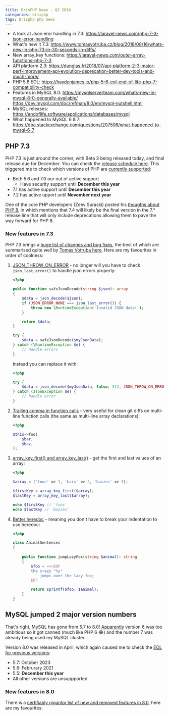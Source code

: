 ```yaml
---
title: BrisPHP News - Q3 2018
categories: brisphp
tags: brisphp php news
---
```


- A look at Json eror handling in 7.3: <https://laravel-news.com/php-7-3-json-error-handling>
- What's new it 7.3: <https://www.tomasvotruba.cz/blog/2018/08/16/whats-new-in-php-73-in-30-seconds-in-diffs/>
- New array_key functions: <https://laravel-news.com/outer-array-functions-php-7-3>
- API platform 2.3: <https://dunglas.fr/2018/07/api-platform-2-3-major-perf-improvement-api-evolution-deprecation-better-dev-tools-and-much-more/>
- PHP 5.6 EOL: <https://haydenjames.io/php-5-6-eol-end-of-life-php-7-compatibility-check>
- Features in MySQL 8.0: <https://mysqlserverteam.com/whats-new-in-mysql-8-0-generally-available/> <https://dev.mysql.com/doc/refman/8.0/en/mysql-nutshell.html>
- MySQL releases: <https://endoflife.software/applications/databases/mysql>
- What happened to MySQL 6 & 7: <https://dba.stackexchange.com/questions/207506/what-happened-to-mysql-6-7>

## PHP 7.3

PHP 7.3 is just around the corner, with Beta 3 being released today, and final release due for 
December. You can check the [release schedule here](https://wiki.php.net/todo/php73). This 
triggered me to check which versions of PHP are [currently supported](https://secure.php.net/supported-versions.php):

- Both 5.6 and 7.0 our out of active support
    - Have security support until **December this year**
- 7.1 has active support until **December this year**
- 7.2 has active upport until **November next year**

One of the core PHP developers (Zeev Suraski) posted his [thougths about PHP 8](https://externals.io/message/102415),
in which mentions that 7.4 will likely be the final version in the 7.* release line that will only include deprecations
allowing them to pave the way forward for PHP 8.


### New features in 7.3

PHP 7.3 brings a [huge list of changes and bug fixes](https://github.com/php/php-src/blob/PHP-7.3/NEWS), the best of which
 are summarised quite well by [Tomas Votruba here](https://www.tomasvotruba.cz/blog/2018/08/16/whats-new-in-php-73-in-30-seconds-in-diffs/),
Here are my favourites in order of coolness:

1. [JSON_THROW_ON_ERROR](https://laravel-news.com/php-7-3-json-error-handling) - no longer will you have to 
    check `json_last_error()` to handle json errors properly:
    ```php
    <?php

    public function safeJsonDecode(string $json): array
    {
        $data = json_decode($json);
        if (JSON_ERROR_NONE === json_last_error()) {
            throw new \RuntimeException('Invalid JSON data!');
        }

        return $data;
    }

    try {
        $data = safeJsonDecode($myJsonData);
    } catch (\RuntimeException $e) {
        // Handle errors
    }
    ```
    Instead you can replace it with:
    ```php
    <?php

    try {
        $data = json_decode($myJsonData, false, 512, JSON_THROW_ON_ERROR);
    } catch (JsonException $e) {
        // handle error
    }
    ```
2. [Trailing comma in function calls](https://laravel-news.com/php-trailing-commas-functions) -
    very useful for clean git diffs on multi-line function calls (the same as multi-line array declarations):
    ```php
    <?php

    $this->foo(
        $bar,
        $baz,
    );
    ```
3. [array_key_first() and array_key_last()](https://laravel-news.com/outer-array-functions-php-7-3) - 
    get the first and last values of an array:
    ```php
    <?php

    $array = ['foos' => 1, 'bars' => 2, 'bazzes' => 3];

    $firstKey = array_key_first($array);
    $lastKey = array_key_last($array);

    echo $firstKey // 'foos'
    echo $lastKey // 'bazzes'
    ```
4. [Better heredoc](https://laravel-news.com/flexible-heredoc-and-nowdoc-coming-to-php-7-3) - 
    meaning you don't have to break your indentation to use heredoc:
    ```php
    <?php

    class AnimalSentences
    {
        
        public function jumpLazyFox(string $animal): string
        {
            $foo = <<<EOF
            the crazy "%s"
                jumps over the lazy fox;
            EOF

            return sprintf($foo, $animal);
        }
    }
    ```

## MySQL jumped 2 major version numbers

That's right, MySQL has gone from 5.7 to 8.0! [Apparently](https://dba.stackexchange.com/questions/207506/what-happened-to-mysql-6-7)
version 6 was too ambitious so it got canned (much like PHP 6 😂) and the number 7 was already 
being used my MySQL cluster.

Version 8.0 was released in April, which again caused me to check the 
[EOL for previous versions](https://endoflife.software/applications/databases/mysql):

- 5.7: October 2023
- 5.6: Februrary 2021
- 5.5: **December this year**
- All other versions are unsuppported


### New features in 8.0

There is a [certifiably gigantor list of new and removed features in 8.0](https://dev.mysql.com/doc/refman/8.0/en/mysql-nutshell.html),
here are my favourites:

